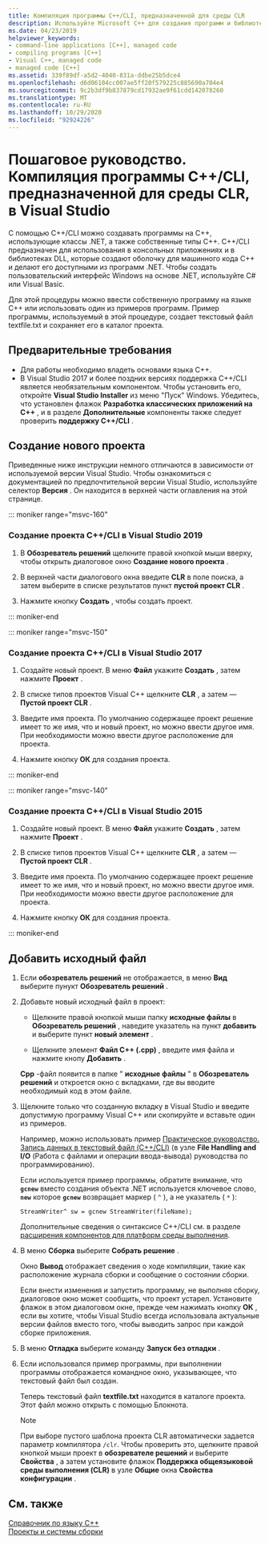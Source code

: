```yaml
---
title: Компиляция программы C++/CLI, предназначенной для среды CLR
description: Используйте Microsoft C++ для создания программ и библиотек, которые могут подключаться к машинному коду C++ и программам .NET.
ms.date: 04/23/2019
helpviewer_keywords:
- command-line applications [C++], managed code
- compiling programs [C++]
- Visual C++, managed code
- managed code [C++]
ms.assetid: 339f89df-a5d2-4040-831a-ddbe25b5dce4
ms.openlocfilehash: d6d06104cc007ae5ff20f579225c885690a704e4
ms.sourcegitcommit: 9c2b3df9b837879cd17932ae9f61cdd142078260
ms.translationtype: MT
ms.contentlocale: ru-RU
ms.lasthandoff: 10/29/2020
ms.locfileid: "92924226"
---
```

# <a name="walkthrough-compile-a-ccli-program-that-targets-the-clr-in-visual-studio"></a>Пошаговое руководство. Компиляция программы C++/CLI, предназначенной для среды CLR, в Visual Studio

С помощью C++/CLI можно создавать программы на C++, использующие классы .NET, а также собственные типы C++. C++/CLI предназначен для использования в консольных приложениях и в библиотеках DLL, которые создают оболочку для машинного кода C++ и делают его доступными из программ .NET. Чтобы создать пользовательский интерфейс Windows на основе .NET, используйте C# или Visual Basic.

Для этой процедуры можно ввести собственную программу на языке C++ или использовать один из примеров программ. Пример программы, используемый в этой процедуре, создает текстовый файл textfile.txt и сохраняет его в каталог проекта.

## <a name="prerequisites"></a>Предварительные требования

- Для работы необходимо владеть основами языка C++.
- В Visual Studio 2017 и более поздних версиях поддержка C++/CLI является необязательным компонентом. Чтобы установить его, откройте **Visual Studio Installer** из меню "Пуск" Windows. Убедитесь, что установлен флажок **Разработка классических приложений на C++** , и в разделе **Дополнительные** компоненты также следует проверить **поддержку C++/CLI** .

## <a name="create-a-new-project"></a>Создание нового проекта

Приведенные ниже инструкции немного отличаются в зависимости от используемой версии Visual Studio. Чтобы ознакомиться с документацией по предпочтительной версии Visual Studio, используйте селектор **Версия** . Он находится в верхней части оглавления на этой странице.

::: moniker range="msvc-160"

### <a name="to-create-a-ccli-project-in-visual-studio-2019"></a>Создание проекта C++/CLI в Visual Studio 2019

1. В **Обозреватель решений** щелкните правой кнопкой мыши вверху, чтобы открыть диалоговое окно **Создание нового проекта** .

1. В верхней части диалогового окна введите **CLR** в поле поиска, а затем выберите в списке результатов пункт **пустой проект CLR** .

1. Нажмите кнопку **Создать** , чтобы создать проект.

::: moniker-end

::: moniker range="msvc-150"

### <a name="to-create-a-ccli-project-in-visual-studio-2017"></a>Создание проекта C++/CLI в Visual Studio 2017

1. Создайте новый проект. В меню **Файл** укажите **Создать** , затем нажмите **Проект** .

1. В списке типов проектов Visual C++ щелкните **CLR** , а затем — **Пустой проект CLR** .

1. Введите имя проекта. По умолчанию содержащее проект решение имеет то же имя, что и новый проект, но можно ввести другое имя. При необходимости можно ввести другое расположение для проекта.

1. Нажмите кнопку **ОК** для создания проекта.

::: moniker-end

::: moniker range="msvc-140"

### <a name="to-create-a-ccli-project-in-visual-studio-2015"></a>Создание проекта C++/CLI в Visual Studio 2015

1. Создайте новый проект. В меню **Файл** укажите **Создать** , затем нажмите **Проект** .

1. В списке типов проектов Visual C++ щелкните **CLR** , а затем — **Пустой проект CLR** .

1. Введите имя проекта. По умолчанию содержащее проект решение имеет то же имя, что и новый проект, но можно ввести другое имя. При необходимости можно ввести другое расположение для проекта.

1. Нажмите кнопку **ОК** для создания проекта.

::: moniker-end

## <a name="add-a-source-file"></a>Добавить исходный файл

1. Если **обозреватель решений** не отображается, в меню **Вид** выберите пунукт **Обозреватель решений** .

1. Добавьте новый исходный файл в проект:

   - Щелкните правой кнопкой мыши папку **исходные файлы** в **Обозреватель решений** , наведите указатель на пункт **добавить** и выберите пункт **новый элемент** .

   - Щелкните элемент **Файл C++ (.cpp)** , введите имя файла и нажмите кнопу **Добавить** .

   **Cpp** -файл появится в папке " **исходные файлы** " в **Обозреватель решений** и откроется окно с вкладками, где вы вводите необходимый код в этом файле.

1. Щелкните только что созданную вкладку в Visual Studio и введите допустимую программу Visual C++ или скопируйте и вставьте один из примеров.

   Например, можно использовать пример [Практическое руководство. Запись данных в текстовый файл (C++/CLI)](./file-handling-and-i-o-cpp-cli.md#write_text) (в узле **File Handling and I/O** (Работа с файлами и операции ввода-вывода) руководства по программированию).

   Если используется пример программы, обратите внимание, что **`gcnew`** вместо создания объекта .NET используется ключевое слово, **`new`** которое **`gcnew`** возвращает маркер ( `^` ), а не указатель ( `*` ):

   `StreamWriter^ sw = gcnew StreamWriter(fileName);`

   Дополнительные сведения о синтаксисе C++/CLI см. в разделе [расширения компонентов для платформ среды выполнения](../extensions/component-extensions-for-runtime-platforms.md).

1. В меню **Сборка** выберите **Собрать решение** .

   Окно **Вывод** отображает сведения о ходе компиляции, такие как расположение журнала сборки и сообщение о состоянии сборки.

   Если внести изменения и запустить программу, не выполняя сборку, диалоговое окно может сообщить, что проект устарел. Установите флажок в этом диалоговом окне, прежде чем нажимать кнопку **ОК** , если вы хотите, чтобы Visual Studio всегда использовала актуальные версии файлов вместо того, чтобы выводить запрос при каждой сборке приложения.

1. В меню **Отладка** выберите команду **Запуск без отладки** .

1. Если использовался пример программы, при выполнении программы отображается командное окно, указывающее, что текстовый файл был создан.

   Теперь текстовый файл **textfile.txt** находится в каталоге проекта. Этот файл можно открыть с помощью Блокнота.

   > [!NOTE]
   > При выборе пустого шаблона проекта CLR автоматически задается параметр компилятора `/clr`. Чтобы проверить это, щелкните правой кнопкой мыши проект в **обозревателе решений** и выберите **Свойства** , а затем установите флажок **Поддержка общеязыковой среды выполнения (CLR)** в узле **Общие** окна **Свойства конфигурации** .

## <a name="see-also"></a>См. также

[Справочник по языку C++](../cpp/cpp-language-reference.md)<br/>
[Проекты и системы сборки](../build/projects-and-build-systems-cpp.md)<br/>
